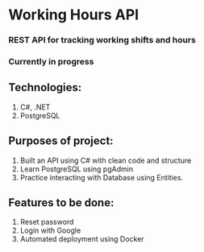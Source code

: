 # Working Hours API

### REST API for tracking working shifts and hours
### Currently in progress

## Technologies:
1. C#, .NET
2. PostgreSQL

## Purposes of project:
1. Built an API using C# with clean code and structure
2. Learn PostgreSQL using pgAdmin
3. Practice interacting with Database using Entities.

## Features to be done:
1. Reset password
2. Login with Google
3. Automated deployment using Docker
